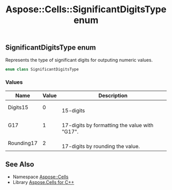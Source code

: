 ﻿---
title: Aspose::Cells::SignificantDigitsType enum
linktitle: SignificantDigitsType
second_title: Aspose.Cells for C++ API Reference
description: 'Aspose::Cells::SignificantDigitsType enum. Represents the type of significant digits for outputing numeric values in C++.'
type: docs
weight: 26300
url: /cpp/aspose.cells/significantdigitstype/
---
## SignificantDigitsType enum


Represents the type of significant digits for outputing numeric values.

```cpp
enum class SignificantDigitsType
```

### Values

| Name | Value | Description |
| --- | --- | --- |
| Digits15 | 0 | <br>15-digits |
| G17 | 1 | <br>17-digits by formatting the value with "G17". |
| Rounding17 | 2 | <br>17-digits by rounding the value. |

## See Also

* Namespace [Aspose::Cells](../)
* Library [Aspose.Cells for C++](../../)
